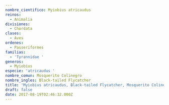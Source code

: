 ```yaml
---
nombre_cientifico: Myiobius atricaudus
reinos:
  - Animalia
divisiones:
  - Chordata
clases:
  - Aves
ordenes:
  - Passeriformes
familias:
  - 'Tyrannidae '
generos:
  - Myiobius
especie: 'atricaudus '
nombre_comun: Mosquerito Colinegro
nombre_ingles: Black-tailed Flycatcher
title: 'Myiobius atricaudus, Black-tailed Flycatcher, Mosquerito Colinegro'
draft: false
date: 2017-08-19T02:46:32.000Z
---
```


